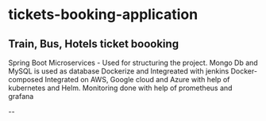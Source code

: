 # tickets-booking-application
Train, Bus, Hotels ticket boooking
--
Spring Boot Microservices - Used for structuring the project.
Mongo Db and MySQL is used as database
Dockerize and Integreated with jenkins
Docker-composed
Integrated on AWS, Google cloud and Azure with help of kubernetes and Helm.
Monitoring done with help of prometheus and grafana

--
